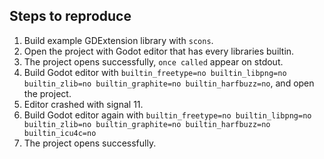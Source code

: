 ## Steps to reproduce
1. Build example GDExtension library with `scons`.
2. Open the project with Godot editor that has every libraries builtin.
3. The project opens successfully, `once called` appear on stdout.
4. Build Godot editor with `builtin_freetype=no builtin_libpng=no builtin_zlib=no builtin_graphite=no builtin_harfbuzz=no`, and open the project.
5. Editor crashed with signal 11.
6. Build Godot editor again with `builtin_freetype=no builtin_libpng=no builtin_zlib=no builtin_graphite=no builtin_harfbuzz=no builtin_icu4c=no`
7. The project opens successfully.
